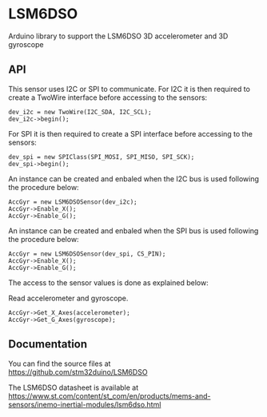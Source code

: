 # LSM6DSO
Arduino library to support the LSM6DSO 3D accelerometer and 3D gyroscope

## API

This sensor uses I2C or SPI to communicate.
For I2C it is then required to create a TwoWire interface before accessing to the sensors:  

    dev_i2c = new TwoWire(I2C_SDA, I2C_SCL);  
    dev_i2c->begin();

For SPI it is then required to create a SPI interface before accessing to the sensors:  

    dev_spi = new SPIClass(SPI_MOSI, SPI_MISO, SPI_SCK);  
    dev_spi->begin();

An instance can be created and enbaled when the I2C bus is used following the procedure below:  

    AccGyr = new LSM6DSOSensor(dev_i2c);  
    AccGyr->Enable_X();  
    AccGyr->Enable_G();

An instance can be created and enbaled when the SPI bus is used following the procedure below:  

    AccGyr = new LSM6DSOSensor(dev_spi, CS_PIN);  
    AccGyr->Enable_X();  
    AccGyr->Enable_G();

The access to the sensor values is done as explained below:  

  Read accelerometer and gyroscope.

    AccGyr->Get_X_Axes(accelerometer);  
    AccGyr->Get_G_Axes(gyroscope);

## Documentation

You can find the source files at  
https://github.com/stm32duino/LSM6DSO

The LSM6DSO datasheet is available at  
https://www.st.com/content/st_com/en/products/mems-and-sensors/inemo-inertial-modules/lsm6dso.html
